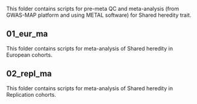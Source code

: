 This folder contains scripts for pre-meta QC and  meta-analysis (from GWAS-MAP platform and using METAL software) for Shared heredity trait.

## 01_eur_ma
This folder contains scripts for meta-analysis of Shared heredity in European cohorts.

## 02_repl_ma
This folder contains scripts for meta-analysis of Shared heredity in Replication cohorts.
